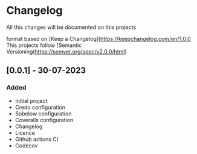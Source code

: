# Changelog

All this changes will be documented on this projects

format based on [Keep a Changelog](https://keepchangelog.com/en/1.0.0
This projects follow [Semantic Versioning(https://semver.org/spec/v2.0.0/html)

## [0.0.1] - 30-07-2023

### Added

- Initial project
- Credo configuration
- Sobelow configuration
- Coveralls configuration
- Changelog
- Licence
- Github actions CI
- Codecov
